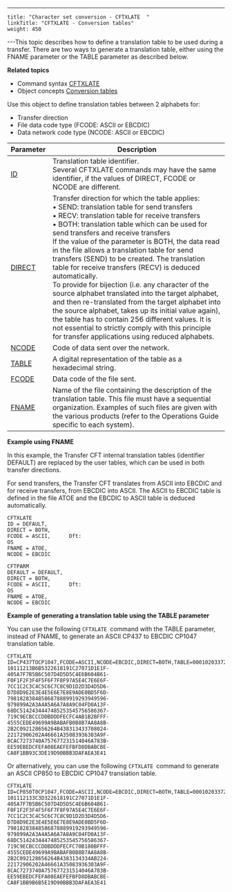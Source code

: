 ---
    title: "Character set conversion - CFTXLATE  "
    linkTitle: "CFTXLATE - Conversion tables"
    weight: 450
---This topic describes how to define a translation table to be used during
a transfer. There are two ways to generate a translation table, either using the FNAME parameter or the TABLE parameter as described below.

****Related
topics****

- Command syntax
    [CFTXLATE](../../../command_summary#CFTXLATE)
- Object concepts
    [Conversion
    tables](../../../../concepts/transfer_command_overview/using_transcoding/translation_table_concepts)

Use this object to define translation tables between 2
alphabets for:

- Transfer
    direction
- File
    data code type (FCODE: ASCII or EBCDIC)
- Data
    network code type (NCODE: ASCII or EBCDIC)


| Parameter  | Description  |
| --- | --- |
| [ID](../../../command_summary/parameter_intro/id)  | Translation table identifier.<br/> Several CFTXLATE commands may have the same identifier, if the values of DIRECT, FCODE or NCODE are different. |
| [DIRECT](../../../command_summary/parameter_intro/direct)  | Transfer direction for which the table applies:<br/> • SEND: translation table for send transfers<br/> • RECV: translation table for receive transfers<br/> • BOTH: translation table which can be used for send transfers and receive transfers<br/> If the value of the parameter is BOTH, the data read in the file allows a translation table for send transfers (SEND) to be created. The translation table for receive transfers (RECV) is deduced automatically.<br/> To provide for bijection (i.e. any character of the source alphabet translated into the target alphabet, and then re-translated from the target alphabet into the source alphabet, takes up its initial value again), the table has to contain 256 different values. It is not essential to strictly comply with this principle for transfer applications using reduced alphabets. |
| [NCODE](../../../command_summary/parameter_intro/ncode) | Code of data sent over the network. |
| [TABLE]()  | A digital representation of the table as a hexadecimal string.  |
| [FCODE](../../../command_summary/parameter_intro/fcode)  | Data code of the file sent. |
| [FNAME](../../../command_summary/parameter_intro/fname)  | Name of the file containing the description of the translation table. This file must have a sequential organization. Examples of such files are given with the various products (refer to the Operations Guide specific to each system). |


**Example using FNAME**

In this example, the Transfer CFT internal translation tables (identifier
DEFAULT) are replaced by the user tables, which can be used in both transfer
directions.

For send transfers, the Transfer CFT translates
from ASCII into EBCDIC and for receive transfers, from EBCDIC into ASCII.
The ASCII to EBCDIC table is defined in the file ATOE and the EBCDIC to
ASCII table is deduced automatically.

```
CFTXLATE
ID = DEFAULT,
DIRECT = BOTH,
FCODE = ASCII,      Dft:
OS
FNAME = ATOE,
NCODE = EBCDIC
 
CFTPARM
DEFAULT = DEFAULT,
DIRECT = BOTH,
FCODE = ASCII,      Dft:
OS
FNAME = ATOE,
NCODE = EBCDIC
```

****Example of generating a translation table using the TABLE parameter****

You can use the following `CFTXLATE `command with the TABLE parameter, instead of FNAME, to generate an ASCII CP437 to EBCDIC CP1047 translation table.

```
CFTXLATE ID=CP437TOCP1047,FCODE=ASCII,NCODE=EBCDIC,DIRECT=BOTH,TABLE=00010203372D2E2F1605250B0C0D0E0F-
10111213B6B5322618191C27071D1E1F-
405A7F7B5B6C507D4D5D5C4E6B604B61-
F0F1F2F3F4F5F6F7F8F97A5E4C7E6E6F-
7CC1C2C3C4C5C6C7C8C9D1D2D3D4D5D6-
D7D8D9E2E3E4E5E6E7E8E9ADE0BD5F6D-
79818283848586878889919293949596-
979899A2A3A4A5A6A7A8A9C04FD0A13F-
68DC5142434447485253545756586367-
719C9ECBCCCDDBDDDFECFC4AB1B2BFFF-
4555CEDE49699A9BABAFB0B8B7AA8A8B-
2B2C092128656264B438313433708024-
22172906202A46661A35083936303A9F-
8CAC7273740A757677231514046A783B-
EE59EBEDCFEFA08EAEFEFBFD8DBABCBE-
CA8F1BB93C3DE19D90BBB3DAFAEA3E41
```

Or alternatively, you can use the following `CFTXLATE `command to generate an ASCII CP850 to EBCDIC CP1047 translation table.

```
CFTXLATE ID=CP850T0CP1047,FCODE=ASCII,NCODE=EBCDIC,DIRECT=BOTH,TABLE=00010203372D2E2F1605250B0C0D0E0F-
101112133C3D322618191C27071D1E1F-
405A7F7B5B6C507D4D5D5C4E6B604B61-
F0F1F2F3F4F5F6F7F8F97A5E4C7E6E6F-
7CC1C2C3C4C5C6C7C8C9D1D2D3D4D5D6-
D7D8D9E2E3E4E5E6E7E8E9ADE0BD5F6D-
79818283848586878889919293949596-
979899A2A3A4A5A6A7A8A9C04FD0A13F-
68DC5142434447485253545756586367-
719C9ECBCCCDDBDDDFECFC70B180BFFF-
4555CEDE49699A9BABAFB0B8B7AA8A8B-
2B2C092128656264B4383134334AB224-
22172906202A46661A35083936303A9F-
8CAC7273740A757677231514046A783B-
EE59EBEDCFEFA08EAEFEFBFD8DBABCBE-
CA8F1BB9B6B5E19D90BBB3DAFAEA3E41
```
